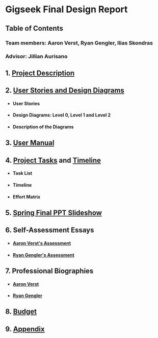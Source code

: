 # Gigseek Final Design Report
## Table of Contents
### Team members: Aaron Verst, Ryan Gengler, Ilias Skondras
### Advisor: Jillian Aurisano



## 1. [Project Description]
## 2. [User Stories and Design Diagrams]
- #### User Stories 
- #### Design Diagrams: Level 0, Level 1 and Level 2 
- #### Description of the Diagrams
## 3. [User Manual]
## 4. [Project Tasks] and [Timeline]
- #### Task List
- #### Timeline
- #### Effort Matrix
## 5. [Spring Final PPT Slideshow]
## 6. Self-Assessment Essays
- #### [Aaron Verst's Assessment]
- #### [Ryan Gengler's Assessment]
## 7. Professional Biographies
- #### [Aaron Verst]
- #### [Ryan Gengler]
## 8. [Budget]
## 9. [Appendix]


[Project Description]: <https://github.com/GigSeekSeniorDesign2022/gigseek-docs/blob/main/Gigseek%20Project%20Description.md>
[User Stories and Design Diagrams]: <https://github.com/GigSeekSeniorDesign2022/gigseek-docs/blob/main/Gigseek%20Design%20Diagram.pdf>
[User Manual]: <https://github.com/GigSeekSeniorDesign2022/gigseek-docs/blob/main/GigSeek_User_Doc_and_Manual.md>
[Project Tasks]: <https://github.com/GigSeekSeniorDesign2022/gigseek-docs/blob/main/TaskList.md>
[Timeline]: <https://github.com/GigSeekSeniorDesign2022/gigseek-docs/blob/main/GigSeek%20Timeline%20and%20Effort%20Matrix%20-%20Sheet1.pdf>
[Spring Final PPT Slideshow]: <https://github.com/GigSeekSeniorDesign2022/gigseek-docs/blob/main/Gigseek%20Presentation%20Slide%20Deck.pptx>
[Aaron Verst]: <https://github.com/GigSeekSeniorDesign2022/gigseek-docs/blob/main/Aaron_Verst%20ProfessionalBiography%20(2).md>
[Budget]: <https://github.com/GigSeekSeniorDesign2022/gigseek-docs/blob/main/Gigseek_Budget.md>
[Ryan Gengler]: <https://github.com/GigSeekSeniorDesign2022/gigseek-docs/blob/main/Professional%20Biography%20-%20Ryan%20Gengler.md>
[Aaron Verst's Assessment]: <https://github.com/GigSeekSeniorDesign2022/gigseek-docs/blob/main/Aaron_Verst_GigSeek_Personal_Assessment.pdf>
[Ryan Gengler's Assessment]: <https://github.com/GigSeekSeniorDesign2022/gigseek-docs/blob/main/Capstone%20Assessment%20Ryan%20Gengler.pdf>
[Project Abstract]: <https://github.com/GigSeekSeniorDesign2022/gigseek-docs/blob/main/Team%20Names%20and%20Project%20Abstract.md>
[Appendix]: <https://github.com/GigSeekSeniorDesign2022/gigseek-docs/blob/main/Gigseek%20Appendix.md>




